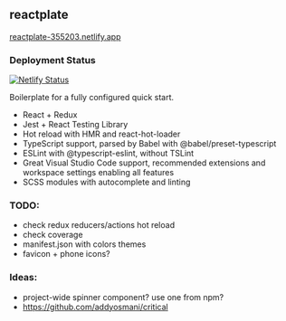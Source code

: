 ## reactplate

[reactplate-355203.netlify.app](https://reactplate-355203.netlify.app)

### Deployment Status

[![Netlify Status](https://api.netlify.com/api/v1/badges/f7de86a5-c5d7-43f8-b507-4cf6656eb752/deploy-status)](https://app.netlify.com/sites/reactplate-355203/deploys)

Boilerplate for a fully configured quick start.

-   React + Redux
-   Jest + React Testing Library
-   Hot reload with HMR and react-hot-loader
-   TypeScript support, parsed by Babel with @babel/preset-typescript
-   ESLint with @typescript-eslint, without TSLint
-   Great Visual Studio Code support, recommended extensions and workspace settings enabling all features
-   SCSS modules with autocomplete and linting

### TODO:

-   check redux reducers/actions hot reload
-   check coverage
-   manifest.json with colors themes
-   favicon + phone icons?

### Ideas:

-   project-wide spinner component? use one from npm?
-   https://github.com/addyosmani/critical
